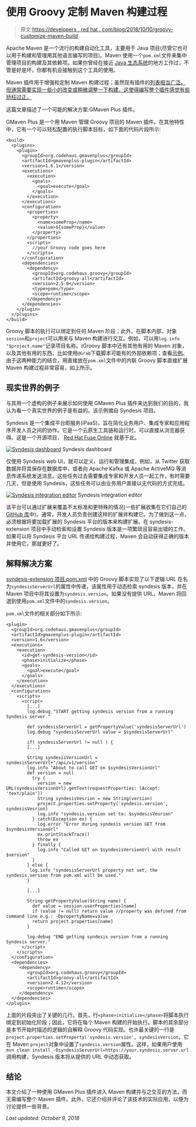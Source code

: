 # 使用 Groovy 定制 Maven 构建过程

> 原文:[https://developers . red hat . com/blog/2018/10/10/groovy-customize-maven-build](https://developers.redhat.com/blog/2018/10/10/groovy-customize-maven-build)

Apache Maven 是一个流行的构建自动化工具，主要用于 Java 项目(尽管它也可以用于构建和管理用其他语言编写的项目)。Maven 使用一个`pom.xml`文件来集中管理项目的构建及其依赖项。如果你曾经在接近 [Java 生态系统](https://developers.redhat.com/blog/category/java/)的地方工作过，不管是好是坏，你都有机会接触到这个工具的使用。

Maven 插件用于增强和定制 Maven 构建过程；虽然现有插件的[列表相当广泛，但通常需要实现一些小的改变或稍微调整一下构建，这使得编写整个插件感觉有些矫枉过正。](https://maven.apache.org/plugins/)

这篇文章描述了一个可能的解决方案:GMaven Plus 插件。

GMaven Plus 是一个用 Maven 管理 Groovy 项目的 Maven 插件。在其他特性中，它有一个可以轻松配置的执行脚本目标，如下面的代码片段所示:

```
<build>
  <plugins>
    <plugin>
      <groupId>org.codehaus.gmavenplus</groupId>
      <artifactId>gmavenplus-plugin</artifactId>
      <version>1.6.1</version>
      <executions>
        <execution>
          <goals>
            <goal>execute</goal>
          </goals>
        </execution>
      </executions>
      <configuration>
        <properties>
          <property>
            <name>someProp</name>
            <value>${someProp}</value>
          </property>
        </properties>
        <scripts>
          //your Groovy code goes here
        </scripts> 
      </configuration> 
      <dependencies> 
        <dependency> 
          <groupId>org.codehaus.groovy</groupId> 
          <artifactId>groovy-all</artifactId> 
          <version>2.5.0</version> 
          <type>pom</type> 
          <scope>runtime</scope> 
        </dependency> 
      </dependencies> 
    </plugin> 
  </plugins> 
</build>

```

Groovy 脚本的执行可以绑定到任何 Maven 阶段；此外，在脚本内部，对象`session`和`project`可以用来与 Maven 构建进行交互。例如，可以用`log.info "$project.name"`记录项目名称。(Groovy 脚本中还有其他有用的 Maven 对象，以及其他有用的东西，比如使用`@Grab`下载脚本可能有的外部依赖项；查看[示例](https://github.com/groovy/GMavenPlus/wiki/Examples#execute-scripts)。由于这两种能力的结合，用直接放在`pom.xml`文件中的内联 Groovy 脚本直接扩展 Maven 构建过程非常容易，如上所示。

## 现实世界的例子

与其用一个虚构的例子来展示如何使用 GMaven Plus 插件来达到我们的目的，我认为看一个真实世界的例子是有益的。该示例摘自 Syndesis 项目。

Syndesis 是一个集成平台即服务(iPaaS)，旨在简化业务用户、集成专家和应用程序开发人员之间的协作。它是一个云原生工具链和运行时，可以直接从浏览器获得。这是一个开源项目， [Red Hat Fuse Online](https://developers.redhat.com/products/fuse/overview/) 就基于此。

[![Syndesis dashboard](../Images/5671ba293e535cc16ecf224e5ffed72d.png)](https://developers.redhat.com/blog/wp-content/uploads/2018/10/Screenshot-from-2018-10-04-11-45-47.png)
Syndesis dashboard

仅使用 Syndesis web UI，就可以定义、运行和管理集成，例如，从 Twitter 获取数据并将其保存在数据库中，或者向 Apache Kafka 或 Apache ActiveMQ 等消息传递系统发送消息。这些任务过去需要集成专家和开发人员一起工作，有时需要几天，但是使用 Syndesis，这些任务可以由业务用户直接以无代码的方式完成。

[![Syndesis integration editor](../Images/152033316ea6b4c400cbe7c65946dda8.png)](https://developers.redhat.com/blog/wp-content/uploads/2018/10/Screenshot-from-2018-10-04-12-31-34.png)
Syndesis integration editor

该平台可以通过扩展来覆盖不太标准和更特殊的情况(一些扩展收集在它们自己的 [GitHub 库](https://github.com/syndesisio/syndesis-extensions)中)。通常，开发人员负责创建这样的扩展并构建它。为了做到这一点，必须根据将要加载扩展的 Syndesis 平台的版本来构建扩展。在 syndesis-extension 项目中手动检索和设置 Syndesis 版本是一项繁琐且容易出错的工作。如果可以将 Syndesis 平台 URL 传递给构建过程，Maven 会自动获得正确的版本并使用它，那就更好了。

## 解释解决方案

[syndesis-extension 项目 pom.xml](https://github.com/syndesisio/syndesis-extensions/blob/af61fb81c74ce02cc4cd63451eca4620e8718c46/pom.xml#L114-L180) 中的 Groovy 脚本实现了以下逻辑:URL 在名为`syndesisServerUrl`的属性中传递，该属性用于动态检索 syndesis 版本，并在 Maven 项目中将其设置为`syndesis.version`。如果没有提供 URL，Maven 将回退到使用`pom.xml`文件中的`syndesis.version`。

`pom.xml`文件的相关部分如下所示:

```
<plugin>
  <groupId>org.codehaus.gmavenplus</groupId>
  <artifactId>gmavenplus-plugin</artifactId>
  <version>1.6</version>
  <executions>
    <execution>
      <id>get-syndesis-version</id>
      <phase>initialize</phase>
      <goals>
        <goal>execute</goal>
      </goals>
    </execution>
  </executions>
  <configuration>
    <scripts>
      <script>
        [...]
        log.debug "START getting syndesis version from a running Syndesis server."

        def syndesisServerUrl = getPropertyValue('syndesisServerUrl')
        log.debug "syndesisServerUrl value = $syndesisServerUrl"

        if( syndesisServerUrl != null ) {
        [...]

        String syndesisVersionUrl = syndesisServerUrl+"/api/v1/version"
        log.info "About to call GET on $syndesisVersionUrl" 
        def version = null
          try {
            version = new URL(syndesisVersionUrl).getText(requestProperties: [Accept: 'text/plain'])
            String syndesisVesrion = new String(version)
            project.properties.setProperty('syndesis.version', syndesisVesrion)
            log.info "syndesis.version set to: $syndesisVesrion"
          } catch(Exception ex) {
            log.error "Error during syndesis version GET from $syndesisVersionUrl"
            ex.printStackTrace()
            throw ex
          } finally {
            log.info "Called GET on $syndesisVersionUrl with result $version"
          }
        } else {
         log.info "syndesisServerUrl property not set, the syndesis.version from pom.xml will be used."
        }

        [...]

        String getPropertyValue(String name) {
          def value = session.userProperties[name]
          if (value != null) return value //property was defined from command line e.g.: -DpropertyName=value
          return project.properties[name]
        }

        log.debug "END getting syndesis version from a running Syndesis server."
      </script>
    </scripts>
  </configuration>
  <dependencies>
     <dependency>
        <groupId>org.codehaus.groovy</groupId>
        <artifactId>groovy-all</artifactId>
        <version>2.4.12</version>
        <scope>runtime</scope>
     </dependency>
  </dependencies>
</plugin>

```

上面的片段突出了关键的几行。首先，行`<phase>initialize</phase>`将脚本执行绑定到初始化阶段；因此，它将在每个 Maven 构建的开始执行。脚本的其余部分是本节开始时描述的逻辑的自解释 Groovy 代码实现。也许最关键的一行是`project.properties.setProperty('syndesis.version', syndesisVersion`，它在 Maven `project`对象中设置了`syndesis.version`属性。这样，如果用户使用`mvn clean install -DsyndesisServerUrl=https://your.syndesis.server.url`调用构建，Syndesis 版本将从提供的 URL 中动态获取。

## 结论

本文介绍了一种使用 GMaven Plus 插件进入 Maven 构建并与之交互的方法，而无需编写整个 Maven 插件。此外，它还介绍并评论了该技术的实际应用，以便为讨论提供一些背景。

*Last updated: October 9, 2018*